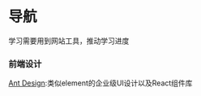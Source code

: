 # 导航
学习需要用到网站工具，推动学习进度
### 前端设计
[Ant Design](https://github.com/ant-design/ant-design/blob/master/README-zh_CN.md):类似element的企业级UI设计以及React组件库
